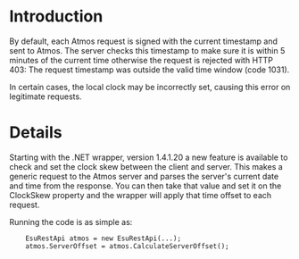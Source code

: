 # Introduction #

By default, each Atmos request is signed with the current timestamp and sent to Atmos.  The server checks this timestamp to make sure it is within 5 minutes of the current time otherwise the request is rejected with HTTP 403: The request timestamp was outside the
valid time window (code 1031).

In certain cases, the local clock may be incorrectly set, causing this error on legitimate requests.

# Details #

Starting with the .NET wrapper, version 1.4.1.20 a new feature is available to check and set the clock skew between the client and server.  This makes a generic request to the Atmos server and parses the server's current date and time from the response.  You can then take that value and set it on the ClockSkew property and the wrapper will apply that time offset to each request.

Running the code is as simple as:

```
    EsuRestApi atmos = new EsuRestApi(...);
    atmos.ServerOffset = atmos.CalculateServerOffset();
```